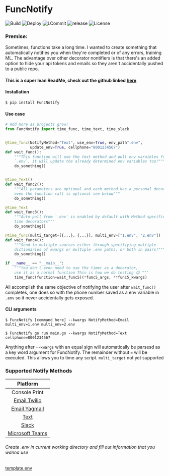 # FuncNotify

![Build](https://img.shields.io/github/workflow/status/kevinfjiang/FuncNotify/CI) ![Deploy](https://img.shields.io/github/workflow/status/kevinfjiang/FuncNotify/CD)
![LCommit](https://img.shields.io/github/last-commit/kevinfjiang/FuncNotify) ![release](https://img.shields.io/github/v/release/kevinfjiang/FuncNotify?include_prereleases)
![License](https://img.shields.io/github/license/kevinfjiang/FuncNotify.svg)
### **Premise:**
Sometimes, functions take a long time. I wanted to create something that automatically notifies you when they're completed or of any errors, training ML. The advantage over other decorator nontifiers is that there's an added option to hide your api tokens and emails so they aren't accidentally pushed to a public repo. 

#### This is a super lean ReadMe, check out the github linked [here](https://github.com/kevinfjiang/FuncNotify)

#### Installation
```$ pip install FuncNotify```
#### Use case
```python
# Add more as projects grow!
from FuncNotify import time_func, time_text, time_slack


@time_func(NotifyMethod="Text", use_env=True, env_path".env", 
           update_env=True, cellphone="8001234567")
def wait_func():
    """This function will use the text method and pull env varaibles from
    `.env`, it will update the already determined env variables too!"""
    do_something()


@time_Text()
def wait_func2():
    """All parameters are optional and each method has a personal decorator, 
    even the function call is optional see below"""
    do_something()

@time_Text
def wait_func3():
    """Auto pull from `.env` is enabled by default with Method specific 
    time decorators"""
    do_something()

@time_func(multi_target=[{...}, {...}], multi_env=["1.env", "2.env"])
def wait_func4():
    """Send to multiple sources either through specifiying multiple 
    dictionaries of kwargs or multiple .env paths, or both in pairs!"""
    do_something()

if __name__ == "__main__":
    """You don't even need to use the timer as a decorator, 
    use it as a normal function This is how we do testing 😊 """
    time_func(function=wait_func5)(*func5_args, **func5_kwargs)
```

All accomplish the same objective of notifying the user after ```wait_func()``` completes, one does so with the phone number saved as a env variable in ```.env``` so it never accidentally gets exposed.

#### CLI arguments
```
$ FuncNotify [command here] --kwargs NotifyMethod=Email multi_env=1.env multi_env=2.env 
```
```
$ FuncNotify go run main.go --kwargs NotifyMethod=Text cellphone=8001234567 
```
Anything after `--kwargs` with an equal sign will automatically be parsesd as a key word argument for FuncNotify. The remainder without `=` will be executed. This allows you to time any script.
`multi_target` not yet supported

### Supported Notify Methods
|               Platform                |
| :-----------------------------------: |
|            Console Print              |
|            [Email Twilio](https://docs.sendgrid.com/for-developers/sending-email/v3-python-code-example)           |
|            [Email Yagmail](https://github.com/kootenpv/yagmail)           |
|        [Text](https://www.twilio.com/docs/sms/send-messages)                          |
|        [Slack](https://api.slack.com/messaging/sending)                                |
|        [Microsoft Teams](https://docs.microsoft.com/en-us/microsoftteams/platform/webhooks-and-connectors/how-to/add-incoming-webhook)            |

###### Create .env in current working directory and fill out information that you wanna use

[template.env](https://raw.githubusercontent.com/kevinfjiang/FuncNotify/master/template.env)
